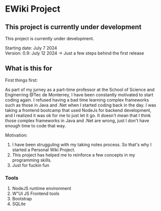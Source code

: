 # EWiki Project

## This project is currently under development

This project is currently under development.

Starting date: July 7 2024  
Version: 0.9: July 12 2024 -> Just a few steps behind the first release


## What is this for 

First things first: 
 
 As part of my jurney as a part-time professor at the School of Science and Enginerring @Tec de Monterrey, I have been constantly motivated to start coding again.
 I refused having a bad time learning complex frameworks such as those in Java and .Net when I started coding back in the day. I was taking a frontend bootcamp that used
 NodeJs for backend development, and I realized it was ok for me to just let it go. It doesn't mean that I think those complex frameworks in Java and .Net are wrong, just I don't have enough time to code that way.

 Motivation:

 1. I have been strugguling with my taking notes process. So that's why I started a Personal Wiki Project.
 2. This project has helped me to reinforce a few concepts in my programming skills.
 3. Just for fuckin fun

 ### Tools
 1. NodeJS runtime environment
 2. W"UI JS Frontend tools
 4. Bootstrap
 5. SQLite

